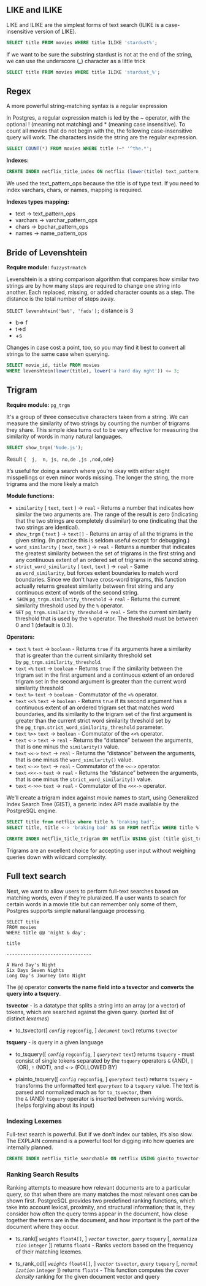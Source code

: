 ## LIKE and ILIKE

LIKE and ILIKE are the simplest forms of text search (ILIKE is a case-insensitive version of LIKE).

```sql
SELECT title FROM movies WHERE title ILIKE 'stardust%';
```


If we want to be sure the substring stardust is not at the end of the string, we can use the underscore (_) character as a little trick

```sql
SELECT title FROM movies WHERE title ILIKE 'stardust_%';
```


## Regex
A more powerful string-matching syntax is a regular expression

In Postgres, a regular expression match is led by the ~ operator, with the optional ! (meaning not matching) and * (meaning case insensitive). To count all movies that do not begin with the, the following case-insensitive query will work. The characters inside the string are the regular expression.

```sql
SELECT COUNT(*) FROM movies WHERE title !~* '^the.*';
```


**Indexes:**
```sql
CREATE INDEX netflix_title_index ON netflix (lower(title) text_pattern_ops);
```

We used the text_pattern_ops because the title is of type text. If you need to index varchars, chars, or names, mapping is required.

**Indexes types mapping:**
- text -> text_pattern_ops
- varchars -> varchar_pattern_ops
- chars -> bpchar_pattern_ops
- names -> name_pattern_ops


## Bride of Levenshtein

**Require module:** `fuzzystrmatch`

Levenshtein is a string comparison algorithm that compares how similar two strings are by how many steps are required to change one string into another. Each replaced, missing, or added character counts as a step. The distance is the total number of steps away.

`SELECT levenshtein('bat', 'fads');` distance is 3
- b=> f
- t=>d
- +s

Changes in case cost a point, too, so you may find it best to convert all strings to the same case when querying.
```sql
SELECT movie_id, title FROM movies  
WHERE levenshtein(lower(title), lower('a hard day nght')) <= 3;
```

## Trigram

**Require module:** `pg_trgm`

It's a group of three consecutive characters taken from a string. We can measure the similarity of two strings by counting the number of trigrams they share. This simple idea turns out to be very effective for measuring the similarity of words in many natural languages.

```sql
SELECT show_trgm('Node.js');
```
Result `{  j,  n, js, no,de ,js ,nod,ode}`

It’s useful for doing a search where you’re okay with either slight misspellings or even minor words missing. The longer the string, the more trigrams and the more likely a match

**Module functions:**
- `similarity` ( `text`, `text` ) → `real` - Returns a number that indicates how similar the two arguments are. The range of the result is zero (indicating that the two strings are completely dissimilar) to one (indicating that the two strings are identical).
- `show_trgm` ( `text` ) → `text[]` - Returns an array of all the trigrams in the given string. (In practice this is seldom useful except for debugging.)
- `word_similarity` ( `text`, `text` ) → `real` - Returns a number that indicates the greatest similarity between the set of trigrams in the first string and any continuous extent of an ordered set of trigrams in the second string.
- `strict_word_similarity` ( `text`, `text` ) → `real` - Same as `word_similarity`, but forces extent boundaries to match word boundaries. Since we don't have cross-word trigrams, this function actually returns greatest similarity between first string and any continuous extent of words of the second string.
-  `SHOW` `pg_trgm.similarity_threshold` → `real` - Returns the current similarity threshold used by the `%` operator.
- `SET` `pg_trgm.similarity_threshold` -> `real` - Sets the current similarity threshold that is used by the `%` operator. The threshold must be between 0 and 1 (default is 0.3).



**Operators:**

- `text` `%` `text` → `boolean` - Returns `true` if its arguments have a similarity that is greater than the current similarity threshold set by `pg_trgm.similarity_threshold`.
- `text` `<%` `text` → `boolean` - Returns `true` if the similarity between the trigram set in the first argument and a continuous extent of an ordered trigram set in the second argument is greater than the current word similarity threshold
- `text` `%>` `text` → `boolean` - Commutator of the `<%` operator.
- `text` `<<%` `text` → `boolean` - Returns `true` if its second argument has a continuous extent of an ordered trigram set that matches word boundaries, and its similarity to the trigram set of the first argument is greater than the current strict word similarity threshold set by the `pg_trgm.strict_word_similarity_threshold` parameter.
- `text` `%>>` `text` → `boolean` - Commutator of the `<<%` operator.
- `text` `<->` `text` → `real` - Returns the “distance” between the arguments, that is one minus the `similarity()` value.
- `text` `<<->` `text` → `real` - Returns the “distance” between the arguments, that is one minus the `word_similarity()` value.
- `text` `<->>` `text` → `real` - Commutator of the `<<->` operator.
- `text` `<<<->` `text` → `real` - Returns the “distance” between the arguments, that is one minus the `strict_word_similarity()` value.
- `text` `<->>>` `text` → `real` - Commutator of the `<<<->` operator.

We’ll create a trigram index against movie names to start, using Generalized Index Search Tree (GIST), a generic index API made available by the PostgreSQL engine.

```sql
SELECT title from netflix where title % 'braking bad';
SELECT title, title <-> 'braking bad' AS sm FROM netflix WHERE title % 'braking bad' ORDER BY sm;
```


```sql
CREATE INDEX netflix_title_trigram ON netflix USING gist (title gist_trgm_ops);
```

Trigrams are an excellent choice for accepting user input without weighing queries down with wildcard complexity.

## Full text search
Next, we want to allow users to perform full-text searches based on matching words, even if they’re pluralized. If a user wants to search for certain words in a movie title but can remember only some of them, Postgres supports simple natural language processing.

```
SELECT title  
FROM movies  
WHERE title @@ 'night & day';

title

-------------------------------

A Hard Day's Night  
Six Days Seven Nights  
Long Day's Journey Into Night
```

The `@@` operator **converts the name field into a tsvector** and **converts the query into a tsquery**.

**tsvector** - is a datatype that splits a string into an array (or a vector) of tokens, which are searched against the given query. (sorted list of distinct _lexemes_)
- to_tsvector([ _`config`_ `regconfig`, ] _`document`_ `text`) returns `tsvector`

**tsquery** - is query in a given language
- to_tsquery([ _`config`_ `regconfig`, ] _`querytext`_ `text`) returns `tsquery` - must consist of single tokens separated by the `tsquery` operators `&` (AND), `|` (OR), `!` (NOT), and `<->` (FOLLOWED BY)

- plainto_tsquery([ _`config`_ `regconfig`, ] _`querytext`_ `text`) returns `tsquery` - transforms the unformatted text _`querytext`_ to a `tsquery` value. The text is parsed and normalized much as for `to_tsvector`, then the `&` (AND) `tsquery` operator is inserted between surviving words. (helps forgiving about its input)

### Indexing Lexemes

Full-text search is powerful. But if we don’t index our tables, it’s also slow. The EXPLAIN command is a powerful tool for digging into how queries are internally planned.

```sql
CREATE INDEX netflix_title_searchable ON netflix USING gin(to_tsvector('english', title));
```


### Ranking Search Results
Ranking attempts to measure how relevant documents are to a particular query, so that when there are many matches the most relevant ones can be shown first. PostgreSQL provides two predefined ranking functions, which take into account lexical, proximity, and structural information; that is, they consider how often the query terms appear in the document, how close together the terms are in the document, and how important is the part of the document where they occur.

- ts_rank([ _`weights`_ `float4[]`, ] _`vector`_ `tsvector`, _`query`_ `tsquery` [, _`normalization`_ `integer` ]) returns `float4`  - Ranks vectors based on the frequency of their matching lexemes.

- ts_rank_cd([ _`weights`_ `float4[]`, ] _`vector`_ `tsvector`, _`query`_ `tsquery` [, _`normalization`_ `integer` ]) returns `float4` - This function computes the _cover density_ ranking for the given document vector and query
